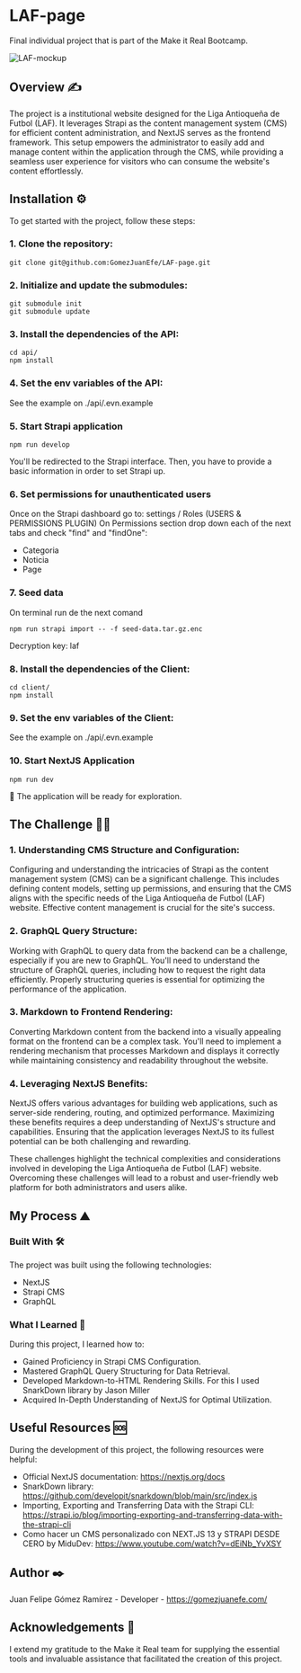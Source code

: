 # LAF-page

Final individual project that is part of the Make it Real Bootcamp.

![LAF-mockup](https://media.giphy.com/media/v1.Y2lkPTc5MGI3NjExaW5zNnJ3dm9pcTZ4dWc0NnZ3b3hqenB0YXFxb2MwdHQxcWtwOGcwZCZlcD12MV9pbnRlcm5hbF9naWZfYnlfaWQmY3Q9Zw/bZEhAOUGwPRkBKoNN5/giphy-downsized-large.gif)

## Overview ✍️

The project is a institutional website designed for the Liga Antioqueña de Futbol (LAF). It leverages Strapi as the content management system (CMS) for efficient content administration, and NextJS serves as the frontend framework. This setup empowers the administrator to easily add and manage content within the application through the CMS, while providing a seamless user experience for visitors who can consume the website's content effortlessly.

## Installation ⚙️

To get started with the project, follow these steps:

### 1. Clone the repository:

```shell
git clone git@github.com:GomezJuanEfe/LAF-page.git
```

### 2. Initialize and update the submodules:

```shell
git submodule init
git submodule update
```

### 3. Install the dependencies of the API:

```shell
cd api/
npm install
```

### 4. Set the env variables of the API:

See the example on ./api/.evn.example

### 5. Start Strapi application

```shell
npm run develop
```

You'll be redirected to the Strapi interface. Then, you have to provide a basic information in order to set Strapi up.

### 6. Set permissions for unauthenticated users

Once on the Strapi dashboard go to: settings / Roles (USERS & PERMISSIONS PLUGIN)
On Permissions section drop down each of the next tabs and check "find" and "findOne":

- Categoria
- Noticia
- Page

### 7. Seed data

On terminal run de the next comand

```shell
npm run strapi import -- -f seed-data.tar.gz.enc
```

Decryption key: laf

### 8. Install the dependencies of the Client:

```shell
cd client/
npm install
```

### 9. Set the env variables of the Client:

See the example on ./api/.evn.example

### 10. Start NextJS Application

```shell
npm run dev
```

🎉 The application will be ready for exploration.

## The Challenge 🏋️‍♂️

### 1. Understanding CMS Structure and Configuration:

Configuring and understanding the intricacies of Strapi as the content management system (CMS) can be a significant challenge. This includes defining content models, setting up permissions, and ensuring that the CMS aligns with the specific needs of the Liga Antioqueña de Futbol (LAF) website. Effective content management is crucial for the site's success.

### 2. GraphQL Query Structure:

Working with GraphQL to query data from the backend can be a challenge, especially if you are new to GraphQL. You'll need to understand the structure of GraphQL queries, including how to request the right data efficiently. Properly structuring queries is essential for optimizing the performance of the application.

### 3. Markdown to Frontend Rendering:

Converting Markdown content from the backend into a visually appealing format on the frontend can be a complex task. You'll need to implement a rendering mechanism that processes Markdown and displays it correctly while maintaining consistency and readability throughout the website.

### 4. Leveraging NextJS Benefits:

NextJS offers various advantages for building web applications, such as server-side rendering, routing, and optimized performance. Maximizing these benefits requires a deep understanding of NextJS's structure and capabilities. Ensuring that the application leverages NextJS to its fullest potential can be both challenging and rewarding.

These challenges highlight the technical complexities and considerations involved in developing the Liga Antioqueña de Futbol (LAF) website. Overcoming these challenges will lead to a robust and user-friendly web platform for both administrators and users alike.

## My Process ⛰️

### Built With 🛠️

The project was built using the following technologies:

- NextJS
- Strapi CMS
- GraphQL

### What I Learned 🔬

During this project, I learned how to:

- Gained Proficiency in Strapi CMS Configuration.
- Mastered GraphQL Query Structuring for Data Retrieval.
- Developed Markdown-to-HTML Rendering Skills. For this I used SnarkDown library by Jason Miller
- Acquired In-Depth Understanding of NextJS for Optimal Utilization.

## Useful Resources 🆘

During the development of this project, the following resources were helpful:

- Official NextJS documentation: https://nextjs.org/docs
- SnarkDown library: https://github.com/developit/snarkdown/blob/main/src/index.js
- Importing, Exporting and Transferring Data with the Strapi CLI: https://strapi.io/blog/importing-exporting-and-transferring-data-with-the-strapi-cli
- Como hacer un CMS personalizado con NEXT.JS 13 y STRAPI DESDE CERO by MiduDev: https://www.youtube.com/watch?v=dEiNb_YvXSY

## Author ✒️

Juan Felipe Gómez Ramírez - Developer - https://gomezjuanefe.com/

## Acknowledgements 🎁

I extend my gratitude to the Make it Real team for supplying the essential tools and invaluable assistance that facilitated the creation of this project.
